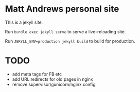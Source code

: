 # Matt Andrews personal site

This is a jekyll site.

Run `bundle exec jekyll serve` to serve a live-reloading site.

Run `JEKYLL_ENV=production jekyll build` to build for production.

# TODO
- add meta tags for FB etc
- add URL redirects for old pages in nginx
- remove supervisor/gunicorn/nginx config
